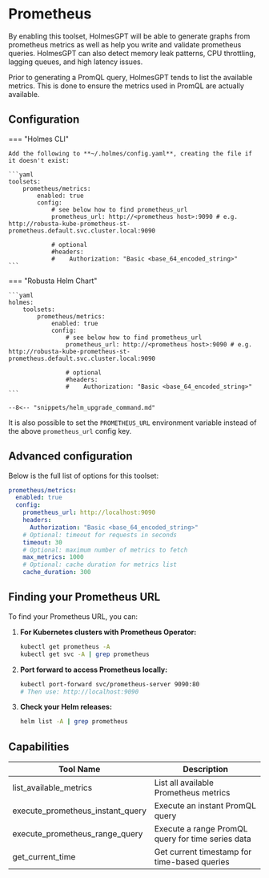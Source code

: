 # Prometheus

By enabling this toolset, HolmesGPT will be able to generate graphs from prometheus metrics as well as help you write and validate prometheus queries. HolmesGPT can also detect memory leak patterns, CPU throttling, lagging queues, and high latency issues.

Prior to generating a PromQL query, HolmesGPT tends to list the available metrics. This is done to ensure the metrics used in PromQL are actually available.

## Configuration

=== "Holmes CLI"

    Add the following to **~/.holmes/config.yaml**, creating the file if it doesn't exist:

    ```yaml
    toolsets:
        prometheus/metrics:
            enabled: true
            config:
                # see below how to find prometheus_url
                prometheus_url: http://<prometheus host>:9090 # e.g. http://robusta-kube-prometheus-st-prometheus.default.svc.cluster.local:9090

                # optional
                #headers:
                #    Authorization: "Basic <base_64_encoded_string>"
    ```

=== "Robusta Helm Chart"

    ```yaml
    holmes:
        toolsets:
            prometheus/metrics:
                enabled: true
                config:
                    # see below how to find prometheus_url
                    prometheus_url: http://<prometheus host>:9090 # e.g. http://robusta-kube-prometheus-st-prometheus.default.svc.cluster.local:9090

                    # optional
                    #headers:
                    #    Authorization: "Basic <base_64_encoded_string>"
    ```

    --8<-- "snippets/helm_upgrade_command.md"

It is also possible to set the `PROMETHEUS_URL` environment variable instead of the above `prometheus_url` config key.

## Advanced configuration

Below is the full list of options for this toolset:

```yaml
prometheus/metrics:
  enabled: true
  config:
    prometheus_url: http://localhost:9090
    headers:
      Authorization: "Basic <base_64_encoded_string>"
    # Optional: timeout for requests in seconds
    timeout: 30
    # Optional: maximum number of metrics to fetch
    max_metrics: 1000
    # Optional: cache duration for metrics list
    cache_duration: 300
```

## Finding your Prometheus URL

To find your Prometheus URL, you can:

1. **For Kubernetes clusters with Prometheus Operator:**
   ```bash
   kubectl get prometheus -A
   kubectl get svc -A | grep prometheus
   ```

2. **Port forward to access Prometheus locally:**
   ```bash
   kubectl port-forward svc/prometheus-server 9090:80
   # Then use: http://localhost:9090
   ```

3. **Check your Helm releases:**
   ```bash
   helm list -A | grep prometheus
   ```

## Capabilities

| Tool Name | Description |
|-----------|-------------|
| list_available_metrics | List all available Prometheus metrics |
| execute_prometheus_instant_query | Execute an instant PromQL query |
| execute_prometheus_range_query | Execute a range PromQL query for time series data |
| get_current_time | Get current timestamp for time-based queries |
